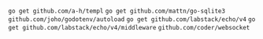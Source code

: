 `go get github.com/a-h/templ`
`go get github.com/mattn/go-sqlite3`
`github.com/joho/godotenv/autoload`
`go get github.com/labstack/echo/v4`
`go get github.com/labstack/echo/v4/middleware`
`github.com/coder/websocket`
